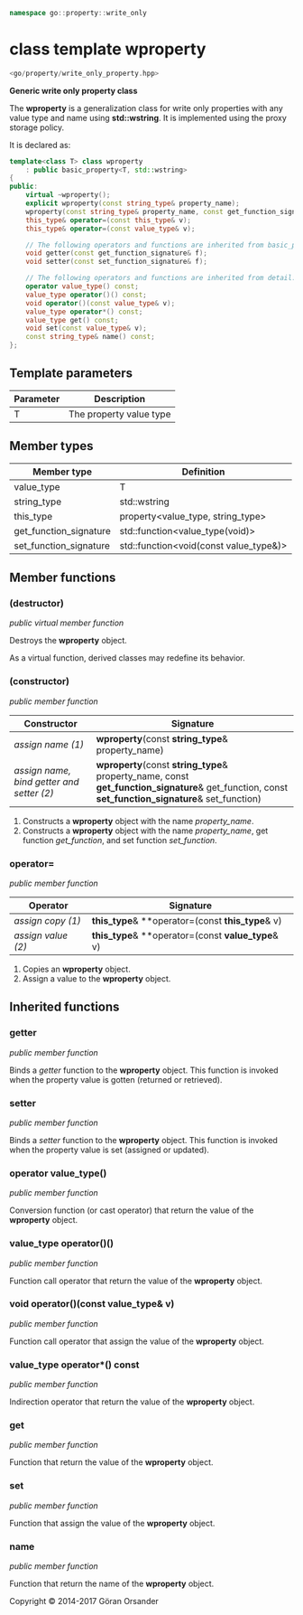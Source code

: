 ```c++
namespace go::property::write_only
```

# class template wproperty

```c++
<go/property/write_only_property.hpp>
```

**Generic write only property class**

The **wproperty** is a generalization class for write only properties with any value type and name using **std::wstring**.
It is implemented using the proxy storage policy.

It is declared as:

```c++
template<class T> class wproperty
    : public basic_property<T, std::wstring>
{
public:
    virtual ~wproperty();
    explicit wproperty(const string_type& property_name);
    wproperty(const string_type& property_name, const get_function_signature& get_function, const set_function_signature& set_function);
    this_type& operator=(const this_type& v);
    this_type& operator=(const value_type& v);

    // The following operators and functions are inherited from basic_property<T, std::wstring>
    void getter(const get_function_signature& f);
    void setter(const set_function_signature& f);

    // The following operators and functions are inherited from detail::property_base<T, policy::proxy<T>, std::wstring>
    operator value_type() const;
    value_type operator()() const;
    void operator()(const value_type& v);
    value_type operator*() const;
    value_type get() const;
    void set(const value_type& v);
    const string_type& name() const;
};
```

## Template parameters

Parameter | Description
-|-
T | The property value type

## Member types

Member type | Definition
-|-
value_type | T
string_type | std::wstring
this_type | property<value_type, string_type>
get_function_signature | std::function<value_type(void)>
set_function_signature | std::function<void(const value_type&)>

## Member functions

### (destructor)

*public virtual member function*

Destroys the **wproperty** object.

As a virtual function, derived classes may redefine its behavior.

### (constructor)

*public member function*

Constructor | Signature
-|-
*assign name (1)* | **wproperty**(const **string_type**& property_name)
*assign name, bind getter and setter (2)* | **wproperty**(const **string_type**& property_name, const **get_function_signature**& get_function, const **set_function_signature**& set_function)

1. Constructs a **wproperty** object with the name *property_name*.
2. Constructs a **wproperty** object with the name *property_name*, get function *get_function*, and set function *set_function*.

### operator=

*public member function*

Operator | Signature
-|-
*assign copy (1)* | **this_type**& **operator=(const **this_type**& v)
*assign value (2)* | **this_type**& **operator=(const **value_type**& v)

1. Copies an **wproperty** object.
2. Assign a value to the **wproperty** object.

## Inherited functions

### getter

*public member function*

Binds a *getter* function to the **wproperty** object. This function is invoked when the property
value is gotten (returned or retrieved).

### setter

*public member function*

Binds a *setter* function to the **wproperty** object. This function is invoked when the property
value is set (assigned or updated).

### operator value_type()

*public member function*

Conversion function (or cast operator) that return the value of the **wproperty** object.

### value_type operator()()

*public member function*

Function call operator that return the value of the **wproperty** object.

### void operator()(const value_type& v)

*public member function*

Function call operator that assign the value of the **wproperty** object.

### value_type operator*() const

*public member function*

Indirection operator that return the value of the **wproperty** object.

### get

*public member function*

Function that return the value of the **wproperty** object.

### set

*public member function*

Function that assign the value of the **wproperty** object.

### name

*public member function*

Function that return the name of the **wproperty** object.

Copyright &copy; 2014-2017 Göran Orsander
